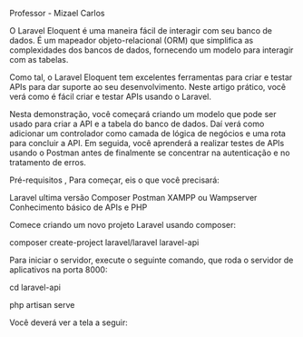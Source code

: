 Professor - Mizael Carlos

O Laravel Eloquent é uma maneira fácil de interagir com seu banco de dados. É um mapeador objeto-relacional (ORM) que simplifica as complexidades dos bancos de dados, fornecendo um modelo para interagir com as tabelas.

Como tal, o Laravel Eloquent tem excelentes ferramentas para criar e testar APIs para dar suporte ao seu desenvolvimento. Neste artigo prático, você verá como é fácil criar e testar APIs usando o Laravel.

Nesta demonstração, você começará criando um modelo que pode ser usado para criar a API e a tabela do banco de dados. Daí verá como adicionar um controlador como camada de lógica de negócios e uma rota para concluir a API. Em seguida, você aprenderá a realizar testes de APIs usando o Postman antes de finalmente se concentrar na autenticação e no tratamento de erros.

Pré-requisitos , Para começar, eis o que você precisará:

Laravel ultima versão
Composer
Postman
XAMPP ou Wampserver
Conhecimento básico de APIs e PHP


Comece criando um novo projeto Laravel usando composer:

composer create-project laravel/laravel laravel-api

Para iniciar o servidor, execute o seguinte comando, que roda o servidor de aplicativos na porta 8000:

cd laravel-api

php artisan serve

Você deverá ver a tela a seguir:

